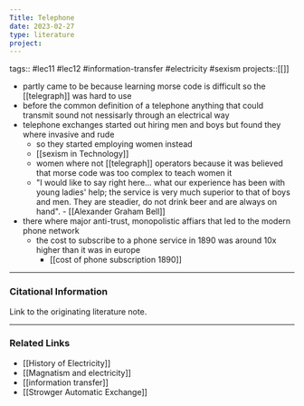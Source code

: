 ```yaml
---
Title: Telephone
date: 2023-02-27
type: literature
project:
---
```

tags:: #lec11 #lec12 #information-transfer #electricity #sexism 
projects::[[]]


- partly came to be because learning morse code is difficult so the [[telegraph]] was hard to use
- before the common definition of a telephone anything that could transmit sound not nessisarly through an electrical way
- telephone exchanges started out hiring men and boys but found they where invasive and rude
	- so they started employing women instead
	- [[sexism in Technology]]
	- women where not [[telegraph]] operators because it was believed that morse code was too complex to teach women it
	- "I would like to say right here... what our experience has been with young ladies' help; the service is very much superior to that of boys and men. They are steadier, do not drink beer and are always on hand". - [[Alexander Graham Bell]] 
- there where major anti-trust, monopolistic affiars that led to the modern phone network
	- the cost to subscribe to a phone service in 1890 was around 10x higher than it was in europe
		- [[cost of phone subscription 1890]]



---
### Citational Information

Link to the originating literature note.

---

### Related Links

- [[History of Electricity]]
- [[Magnatism and electricity]]
- [[information transfer]]
- [[Strowger Automatic Exchange]] 